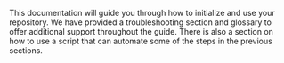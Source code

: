 This documentation will guide you through how to initialize and use your repository. We have provided a troubleshooting section and glossary to offer additional support throughout the guide. There is also a section on how to use a script that can automate some of the steps in the previous sections.  